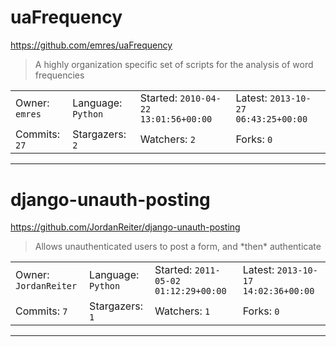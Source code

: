 # uaFrequency

https://github.com/emres/uaFrequency
<blockquote>
A highly organization specific set of scripts for the analysis of word frequencies
</blockquote>

<table><tr>
<tr><td>Owner: <code>emres</code></td>
    <td>Language: <code>Python</code></td>
    <td>Started: <code>2010-04-22 13:01:56+00:00</code></td>
    <td>Latest: <code>2013-10-27 06:43:25+00:00</code></td></tr>
<tr><td>Commits: <code>27</code></td>
    <td>Stargazers: <code>2</code></td>
    <td>Watchers: <code>2</code></td>
    <td>Forks: <code>0</code></td></tr>
</table>

---

# django-unauth-posting

https://github.com/JordanReiter/django-unauth-posting
<blockquote>
Allows unauthenticated users to post a form, and *then* authenticate
</blockquote>

<table><tr>
<tr><td>Owner: <code>JordanReiter</code></td>
    <td>Language: <code>Python</code></td>
    <td>Started: <code>2011-05-02 01:12:29+00:00</code></td>
    <td>Latest: <code>2013-10-17 14:02:36+00:00</code></td></tr>
<tr><td>Commits: <code>7</code></td>
    <td>Stargazers: <code>1</code></td>
    <td>Watchers: <code>1</code></td>
    <td>Forks: <code>0</code></td></tr>
</table>

---

